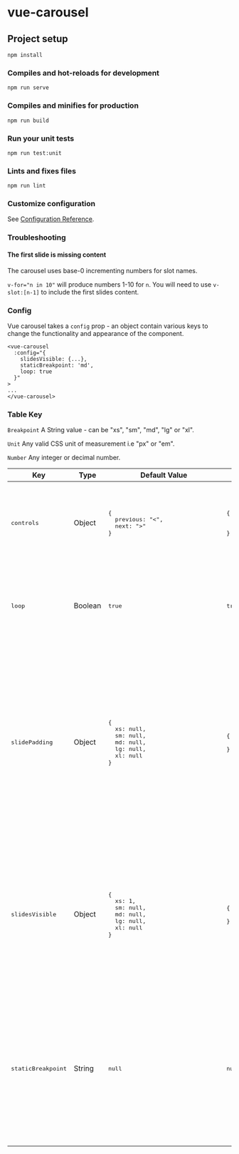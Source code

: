 # vue-carousel

## Project setup
```
npm install
```

### Compiles and hot-reloads for development
```
npm run serve
```

### Compiles and minifies for production
```
npm run build
```

### Run your unit tests
```
npm run test:unit
```

### Lints and fixes files
```
npm run lint
```

### Customize configuration
See [Configuration Reference](https://cli.vuejs.org/config/).

### Troubleshooting

#### The first slide is missing content
The carousel uses base-0 incrementing numbers for slot names.

`v-for="n in 10"` will produce numbers 1-10 for `n`. You will need to use `v-slot:[n-1]` to include the first slides content.

### Config

Vue carousel takes a `config` prop - an object contain various keys to change the functionality and appearance of the component.

```
<vue-carousel
  :config="{
    slidesVisible: {...},
    staticBreakpoint: 'md',
    loop: true
  }"
>
...
</vue-carousel>
```
<!--
| Key             | Type    | Default&nbsp;Value&nbsp;&nbsp;&nbsp; | Optional&nbsp;Values&nbsp;&nbsp;&nbsp; | Description                         |
| :-------------- | :------ | :------------ | :-------------- | :---------------------------------- |
| `controls`      | Object  | `{`<br/>&nbsp;&nbsp;`previous: "&lt;",`<br/>&nbsp;&nbsp;`next: "&gt;"`<br>`}` | `{`<br/>&nbsp;&nbsp;`previous: [String]`<br/>&nbsp;&nbsp;`next: [String]`<br/>`}` | Change the contents of the previous/next controls for the carousel. HTML can be passed in a String. |
| `loop`          | Boolean | `true`  | | Determines if the carousel should loop infintely. If false, carousel will only animate between first and last slide |
| `slidePadding`  | Object  | `{`<br/>&nbsp;&nbsp;`xs: null,`<br/>&nbsp;&nbsp;`sm: null,`<br/>&nbsp;&nbsp;`md: null,`<br/>&nbsp;&nbsp;`lg: null`<br/>&nbsp;&nbsp;`xl: null`<br/>`}` | `{`<br/>&nbsp;&nbsp;`[Breakpoint]: "[Number][unit]",`<br/>&nbsp;&nbsp;`...`<br/>`}` | Change the padding between slides for specific breakpoints. Ensure a unit of measurement is included in the value.<br/>`"20px"` ✓<br/>`"20em"` ✓<br/>`"20"` X |
| `slidesVisible` | Object  | `{`<br/>&nbsp;&nbsp;`xs: 1,`<br/>&nbsp;&nbsp;`sm: null,`<br/>&nbsp;&nbsp;`md: null,`<br/>&nbsp;&nbsp;`lg: null`<br/>&nbsp;&nbsp;`xl: null`<br/>`}` | `{`<br>&nbsp;&nbsp;`[Breakpoint]: [Number],`<br>&nbsp;&nbsp;`...`<br>`}` | Change the number of slides visible at specific breakpoints. The number can be a whole number of decimal. If a breakpoint is null, the carousel will use the value from a previous breakpoint. |
| `staticBreakpoint` | String | `null`       | `null`<br/>`"xs"`<br/>`"sm"`<br/>`"md"`<br/>`"lg"`<br/>`"xl"`  | Determines at which breakpoint the carousel becomes static and shows all content | -->

### Table Key

`Breakpoint`
A String value - can be "xs", "sm", "md", "lg" or "xl".

`Unit`
Any valid CSS unit of measurement i.e "px" or "em".

`Number`
Any integer or decimal number.

<style>
  pre.cb {
    min-width: 250px;
    font-size: 0.8rem;
  }
</style>

<table>
  <thead>
    <th>Key</th>
    <th>Type</th>
    <th>Default Value</th>
    <th>Optional Values</th>
    <th>Description</th>
  </thead>
  <tbody>
    <!-- controls -->
    <tr>
      <td><pre>controls</pre></td>
      <td>Object</td>
      <td>
<pre class="cb">
{
  previous: "&lt;",
  next: "&gt;"
}
</pre>
      </td>
      <td>
<pre class="cb">
{
  previous: [String],
  next: [String]
}
</pre>
      </td>
      <td>Change the contents of the previous/next controls for the carousel. HTML can be passed in a String.</td>
    </tr>
    <!-- loop -->
    <tr>
      <td><pre>loop</pre></td>
      <td>Boolean</td>
      <td><pre class="cb">true</pre></td>
      <td><pre class="cb">true | false</pre></td>
      <td>Determines if the carousel should loop infintely. If false, carousel will only animate between first and last slide.</td>
    </tr>
    <!-- slidePadding -->
    <tr>
      <td><pre>slidePadding</pre></td>
      <td>Object</td>
      <td>
<pre class="cb">
{
  xs: null,
  sm: null,
  md: null,
  lg: null,
  xl: null
}
</pre>
      </td>
      <td>
<pre class="cb">
{
  [Breakpoint]: "[Number][Unit]"
}
</pre>
      </td>
      <td>
        Change the padding between slides for specific breakpoints. Ensure a unit of measurement is included in the value.<br/>
        "20px" ✓<br/>
        "20em" ✓<br/>
        "20" X<br/>
        If all breakpoints are null (default), a fallback CSS padding value is used.
      </td>
    </tr>
    <!-- slidesVisible -->
    <tr>
      <td><pre>slidesVisible</pre></td>
      <td>Object</td>
      <td>
<pre class="cb">
{
  xs: 1,
  sm: null,
  md: null,
  lg: null,
  xl: null
}
</pre>
      </td>
      <td>
<pre class="cb">
{
  [Breakpoint]: [Number]
}
</pre>
      </td>
      <td>Change the number of slides visible at specific breakpoints. The number can be a whole number of decimal. If a breakpoint is null, the carousel will use the value from a previous breakpoint.</td>
    </tr>
    <!-- staticBreakpoint -->
    <tr>
      <td><pre>staticBreakpoint</pre></td>
      <td>String</td>
      <td><pre class="cb">null</pre></td>
      <td><pre class="cb">null | "xs" | "sm" | "md" | "lg" | "xl"</pre></td></pre></td>
      <td>Change the number of slides visible at specific breakpoints. The number can be a whole number of decimal. If a breakpoint is null, the carousel will use the value from a previous breakpoint.</td>
    </tr>
  </tbody>
</table>
